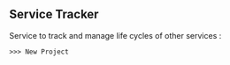 Service Tracker
--------

Service to track and manage life cycles of other services :

    >>> New Project
